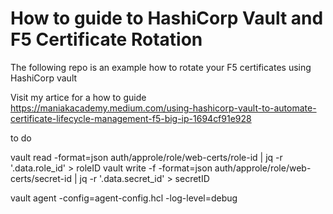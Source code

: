 # How to guide to HashiCorp Vault and F5 Certificate Rotation

The following repo is an example how to rotate your F5 certificates using HashiCorp vault

Visit my artice for a how to guide https://maniakacademy.medium.com/using-hashicorp-vault-to-automate-certificate-lifecycle-management-f5-big-ip-1694cf91e928


to do 

vault read -format=json auth/approle/role/web-certs/role-id | jq -r '.data.role_id' > roleID
vault write -f -format=json auth/approle/role/web-certs/secret-id | jq -r '.data.secret_id' > secretID


vault agent -config=agent-config.hcl -log-level=debug
